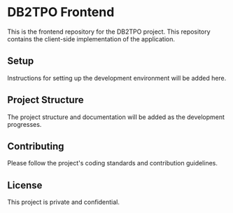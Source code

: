 # DB2TPO Frontend

This is the frontend repository for the DB2TPO project. This repository contains the client-side implementation of the application.

## Setup

Instructions for setting up the development environment will be added here.

## Project Structure

The project structure and documentation will be added as the development progresses.

## Contributing

Please follow the project's coding standards and contribution guidelines.

## License

This project is private and confidential. 